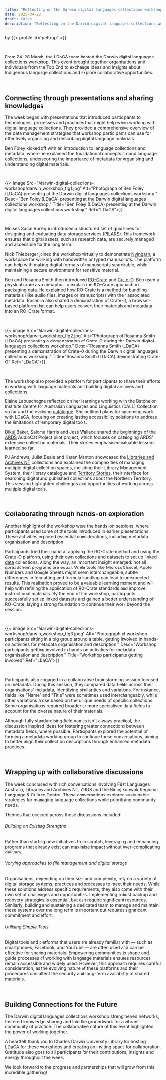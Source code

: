 ```yaml
---
title: "Reflecting on the Darwin digital languages collections workshop"
date: 2025-04-22
draft: false
description: "Reflecting on the Darwin digital languages collections workshop"
---
```


by {{< profile id="pettrup" >}}

<br>

From 24–28 March, the LDaCA team hosted the Darwin digital languages collections workshop. This event brought together organisations and individuals from the Top End to exchange ideas and insights about Indigenous language collections and explore collaborative opportunities.

<br>

## Connecting through presentations and sharing knowledges

The week began with presentations that introduced participants to technologies, processes and practices that might help when working with digital language collections. They provided a comprehensive overview of the data management strategies that workshop participants can use for effectively organising and describing digital language materials.

Ben Foley kicked off with an introduction to language collections and metadata, where he explained the foundational concepts around language collections, underscoring the importance of metadata for organising and understanding digital materials.

<br>

{{< image Src="/darwin-digital-collections-workshop/darwin_workshop_fig1.jpg" Alt="Photograph of Ben Foley (LDaCA) presenting at the Darwin digital languages collections workshop." Desc="Ben Foley (LDaCA) presenting at the Darwin digital languages collections workshop." Title="Ben Foley (LDaCA) presenting at the Darwin digital languages collections workshop." Ref="LDaCA">}}

<br>

Moises Sacal Bonequi introduced a structured set of guidelines for designing and evaluating data storage services ([PILARS](https://pilars-protocols.github.io/pilars/)). This framework ensures that digital assets, such as research data, are securely managed and accessible for the long term.

Nick Thieberger joined the workshop virtually to demonstrate [Nyingarn](https://nyingarn.net/), a workspace for working with handwritten or typed manuscripts. The platform can help with making digital formats of manuscripts searchable, while maintaining a secure environment for sensitive material.

Ben and Rosanna Smith then introduced [RO-Crate](https://www.researchobject.org/ro-crate/) and [Crate-O](https://language-research-technology.github.io/crate-o/#/). Ben used a physical crate as a metaphor to explain the RO-Crate approach to packaging data. He explained how RO-Crate is a method for bundling materials (like audio files, images or manuscripts) with their associated metadata. Rosanna also shared a demonstration of Crate-O, a browser-based platform that can help users convert their materials and metadata into an RO-Crate format.

<br>

{{< image Src="/darwin-digital-collections-workshop/darwin_workshop_fig2.jpg" Alt="Photograph of Rosanna Smith (LDaCA) presenting a demonstration of Crate-O during the Darwin digital languages collections workshop." Desc="Rosanna Smith (LDaCA) presenting a demonstration of Crate-O during the Darwin digital languages collections workshop." Title="Rosanna Smith (LDaCA) demonstrating Crate-O" Ref="LDaCA">}}

<br>

The workshop also provided a platform for participants to share their efforts in working with language materials and building digital archives and collections.

Elaine Labuschagne reflected on her learnings working with the Batchelor Institute Centre for Australian Languages and Linguistics (CALL) Collection so far and the evolving [catalogue](https://callcollection.batchelor.edu.au/). She outlined plans for upcoming work with LDaCA, focusing on creating lasting accessibility solutions to address the limitations of temporary digital tools. 

Dikuḻ Baker, Salome Harris and Jess Wallace shared the beginnings of the [ARDS](https://www.ards.com.au/) AudioCat Project pilot project, which focuses on cataloging ARDS' extensive collection materials. Their stories emphasised valuable lessons learned so far.

PJ Andrews, Juliet Beale and Karen Manton showcased the [Libraries and Archives NT](https://lant.nt.gov.au/) collections and explained the complexities of managing multiple digital collection spaces, including their Library Management System, their library catalogue and [Territory Stories](https://territorystories.nt.gov.au/), their interface for searching digital and published collections about the Northern Territory. This session highlighted challenges and opportunities of working across multiple digital tools.

<br>

## Collaborating through hands-on exploration

Another highlight of the workshop were the hands-on sessions, where participants used some of the tools introduced in earlier presentations. These activities explored essential considerations, including metadata organisation and description.

Participants tried their hand at applying the RO-Crate method and using the Crate-O platform, using their own collections and datasets to set up [linked data](https://www.ldaca.edu.au/resources/glossary/#linked-data) collections. Along the way, an important insight emerged: not all spreadsheet programs are equal. While tools like Microsoft Excel, Apple Numbers and Google Sheets might seem interchangeable, subtle differences in formatting and formula handling can lead to unexpected results. This realisation proved to be a valuable learning moment and will help with refining the application of RO-Crate standards and improve instructional materials. By the end of the workshop, participants successfully set up linked datasets and gained a better understanding of RO-Crate, laying a strong foundation to continue their work beyond the session.

<br>

{{< image Src="/darwin-digital-collections-workshop/darwin_workshop_fig3.jpeg" Alt="Photograph of workshop participants sitting in a big group around a table, getting involved in hands-on activities for metadata organisation and description." Desc="Workshop participants getting involved in hands-on activities for metadata organisation and description." Title="Workshop participants getting involved" Ref="LDaCA">}}

<br>

Participants also engaged in a collaborative brainstorming session focused on metadata. During this session, they compared data fields across their organisations' metadata, identifying similarities and variations. For instance, fields like “Name” and “Title” were sometimes used interchangeably, while other variations arose based on the unique needs of specific collections. Some organisations required broader or more specialised data fields to account for the diverse nature of their materials.

Although fully standardising field names isn't always practical, the discussion inspired ideas for fostering greater connections between metadata fields, where possible. Participants explored the potential of forming a metadata working group to continue these conversations, aiming to better align their collection descriptions through enhanced metadata practices.

<br>

## Wrapping up with collaborative discussions

The week concluded with rich conversations involving First Languages Australia, Libraries and Archives NT, ARDS and the Bininj Kunwok Regional Language & Culture Centre. These conversations explored sustainable strategies for managing language collections while prioritising community needs.

Themes that occured across these discussions included:

###### Building on Existing Strengths

Rather than starting new initiatives from scratch, leveraging and enhancing programs that already exist can maximise impact without over-complicating delivery.

###### Varying approaches to file management and digital storage

Organisations, depending on their size and complexity, rely on a variety of digital storage systems, practices and processes to meet their needs. While these solutions address specific requirements, they also come with their own set of challenges and opportunities. Implementing robust backup and recovery strategies is essential, but can require significant resources. Similarly, building and sustaining a dedicated team to manage and maintain these systems over the long term is important but requires significant commitment and effort.

###### Utilising Simple Tools

Digital tools and platforms that users are already familiar with — such as smartphones, Facebook, and YouTube — are often used and can be effective for sharing materials. Empowering communities to shape and guide processes of working with language materials ensures resources remain accessible and widely used. However, this approach requires careful consideration, as the evolving nature of these platforms and their procedures can affect the security and long-term availability of shared materials.

<br>

## Building Connections for the Future

The Darwin digital languages collections workshop strengthened networks, fostered knowledge sharing and laid the groundwork for a vibrant community of practice. The collaborative nature of this event highlighted the power of working together.

A heartfelt thank you to Charles Darwin University Library for hosting LDaCA for these workshops and creating an inviting space for collaboration. Gratitude also goes to all participants for their contributions, insights and energy throughout the week.

We look forward to the progress and partnerships that will grow from this incredible gathering!

<br>
